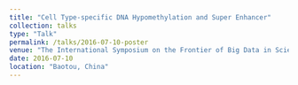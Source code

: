 ```yaml
---
title: "Cell Type-specific DNA Hypomethylation and Super Enhancer"
collection: talks
type: "Talk"
permalink: /talks/2016-07-10-poster
venue: "The International Symposium on the Frontier of Big Data in Science"
date: 2016-07-10
location: "Baotou, China"
---
```

